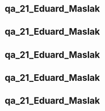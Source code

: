# qa_21_Eduard_Maslak
# qa_21_Eduard_Maslak
# qa_21_Eduard_Maslak
# qa_21_Eduard_Maslak
# qa_21_Eduard_Maslak
